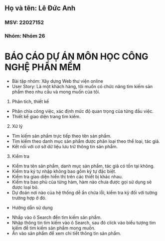 ## Họ và tên: Lê Đức Anh
### MSV: 22027152
### Nhóm: Nhóm 26

# BÁO CÁO DỰ ÁN MÔN HỌC CÔNG NGHỆ PHẦN MỀM
* Bài tập nhóm: Xây dựng Web thư viện online
* User Story: Là một khách hàng, tôi muốn có chức năng tìm kiếm sản phẩm theo nhu cầu và mong muốn của tôi.
1. Phân tích, thiết kế
- Phân chia công việc, xác định mức độ quan trọng của từng đầu việc.
- Thiết kế giao diện trang tìm kiếm.

2. Xử lý
- Tìm kiếm sản phẩm trực tiếp theo tên sản phẩm.
- Tìm kiếm theo danh mục sản phẩm được phân loại theo thể loại, tác giả.
- Kết nối với cơ sở dữ liệu lưu trữ thông tin sản phẩm.

3. Kiểm tra
- Kiểm tra tên sản phẩm, danh mục sản phẩm, tác giả có tồn tại không.
- Kiểm tra ký tự nhập không bao gồm ký tự đặc biệt.
- Kiểm tra giao diện hiển thị trên các thiết bị khác nhau.
- Kiểm tra bao phủ của từng hàm, hàm nào chưa được gọi sử dụng sẽ được loại bỏ.
- Dự đoán nơi nào của hệ thống dễ ẩn chứa lỗi, kiểm tra kỹ đối với tường trường hợp ở đó. 

* Hướng dẫn sử dụng
- Nhấp vào ô Search đển tìm kiếm sản phẩm.
- Nhập thông tin tìm kiếm vào ô Search, sau đó click vào biểu tượng tìm kiếm để tìm kiếm sản phẩm mong muốn.
- Ấn vào sản phẩm để xem chi tiết thông tin sản phẩm.